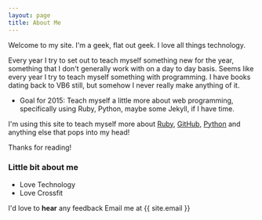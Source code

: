 ```yaml
---
layout: page
title: About Me
---
```


Welcome to my site.  I'm a geek, flat out geek.  I love all things technology.

Every year I try to set out to teach myself something new for the year, something that I don't generally work with on a day to day basis.  Seems like every year I try to teach myself something with programming.  I have books dating back to VB6 still, but somehow I never really make anything of it.

* Goal for 2015:  Teach myself a little more about web programming, specifically using Ruby, Python, maybe some Jekyll, if I have time.

I'm using this site to teach myself more about [Ruby](https://www.ruby-lang.org/en/), [GitHub](https://github.com/), [Python](https://www.python.org/) and anything else that pops into my head!

Thanks for reading!

### Little bit about me
* Love Technology
* Love Crossfit

I'd love to **hear** any feedback
Email me at {{ site.email }}
